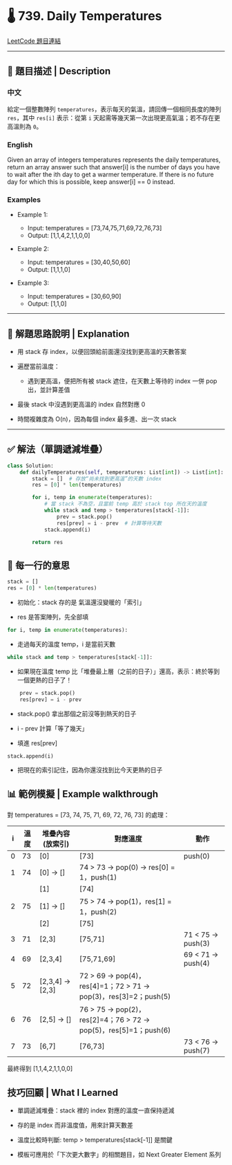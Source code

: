 # 🌡️ 739. Daily Temperatures

[LeetCode 題目連結](https://leetcode.com/problems/daily-temperatures/)

---

## 📘 題目描述 | Description

### 中文
給定一個整數陣列 `temperatures`，表示每天的氣溫，請回傳一個相同長度的陣列 `res`，其中 `res[i]` 表示：從第 `i` 天起需等幾天第一次出現更高氣溫；若不存在更高溫則為 `0`。

### English
Given an array of integers temperatures represents the daily temperatures, return an array answer such that answer[i] is the number of days you have to wait after the ith day to get a warmer temperature. If there is no future day for which this is possible, keep answer[i] == 0 instead.

### Examples
- Example 1:

    - Input: temperatures = [73,74,75,71,69,72,76,73]
    - Output: [1,1,4,2,1,1,0,0]

- Example 2:

    - Input: temperatures = [30,40,50,60]
    - Output: [1,1,1,0]

- Example 3:

    - Input: temperatures = [30,60,90]
    - Output: [1,1,0]

---
## 🧠 解題思路說明 | Explanation
- 用 stack 存 index，以便回頭給前面還沒找到更高溫的天數答案

- 遍歷當前溫度：

    - 遇到更高溫，便把所有被 stack 遮住，在天數上等待的 index 一併 pop 出，並計算差值

- 最後 stack 中沒遇到更高溫的 index 自然對應 0

- 時間複雜度為 O(n)，因為每個 index 最多進、出一次 stack

---

## ✅ 解法（單調遞減堆疊）

```python
class Solution:
    def dailyTemperatures(self, temperatures: List[int]) -> List[int]:
        stack = []  # 存放“尚未找到更高溫”的天數 index
        res = [0] * len(temperatures)

        for i, temp in enumerate(temperatures):
            # 當 stack 不為空，且當前 temp 高於 stack top 所在天的溫度
            while stack and temp > temperatures[stack[-1]]:
                prev = stack.pop()
                res[prev] = i - prev  # 計算等待天數
            stack.append(i)

        return res
```
## 🧠 每一行的意思
```python
stack = []
res = [0] * len(temperatures)
```
- 初始化：stack 存的是 氣溫還沒變暖的「索引」

- res 是答案陣列，先全部填 

```python
for i, temp in enumerate(temperatures):
```
- 走過每天的溫度 temp，i 是當前天數

```python
while stack and temp > temperatures[stack[-1]]:
```
- 如果現在溫度 temp 比「堆疊最上層（之前的日子）」還高，表示：終於等到一個更熱的日子了！

```python
    prev = stack.pop()
    res[prev] = i - prev
```
- stack.pop() 拿出那個之前沒等到熱天的日子

- i - prev 計算「等了幾天」

- 填進 res[prev]

```python
stack.append(i)
```
- 把現在的索引記住，因為你還沒找到比今天更熱的日子

## 📊 範例模擬 | Example walkthrough
對 temperatures = [73, 74, 75, 71, 69, 72, 76, 73] 的處理：

| i | 溫度 | 堆疊內容 (放索引)      | 對應溫度                                                        | 動作                |
| - | -- | --------------- | ----------------------------------------------------------- | ----------------- |
| 0 | 73 | [0]             | [73]                                                        | push(0)           |
| 1 | 74 | [0] → []        | 74 > 73 → pop(0) → res[0] = 1，push(1)                       |                   |
|   |    | [1]             | [74]                                                        |                   |
| 2 | 75 | [1] → []        | 75 > 74 → pop(1)，res[1] = 1，push(2)                         |                   |
|   |    | [2]             | [75]                                                        |                   |
| 3 | 71 | [2,3]           | [75,71]                                                     | 71 < 75 → push(3) |
| 4 | 69 | [2,3,4]         | [75,71,69]                                                  | 69 < 71 → push(4) |
| 5 | 72 | [2,3,4] → [2,3] | 72 > 69 → pop(4)，res[4]=1；72 > 71 → pop(3)，res[3]=2；push(5) |                   |
| 6 | 76 | [2,5] → []      | 76 > 75 → pop(2)，res[2]=4；76 > 72 → pop(5)，res[5]=1；push(6) |                   |
| 7 | 73 | [6,7]           | [76,73]                                                     | 73 < 76 → push(7) |

最終得到 [1,1,4,2,1,1,0,0]

##  技巧回顧 | What I Learned
- 單調遞減堆疊：stack 裡的 index 對應的溫度一直保持遞減

- 存的是 index 而非溫度值，用來計算天數差

- 溫度比較時判斷: temp > temperatures[stack[-1]] 是關鍵

- 模板可應用於「下次更大數字」的相關題目，如 Next Greater Element 系列